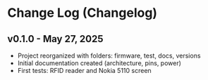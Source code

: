 # Change Log (Changelog)  

## v0.1.0 - May 27, 2025  
- Project reorganized with folders: firmware, test, docs, versions  
- Initial documentation created (architecture, pins, power)  
- First tests: RFID reader and Nokia 5110 screen  
